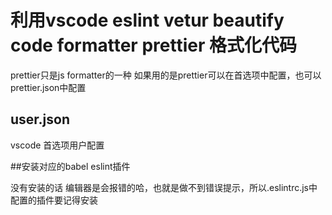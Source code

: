 # 利用vscode eslint vetur beautify code formatter prettier 格式化代码
prettier只是js formatter的一种
如果用的是prettier可以在首选项中配置，也可以prettier.json中配置
## user.json
vscode 首选项用户配置

##安装对应的babel eslint插件

没有安装的话 编辑器是会报错的哈，也就是做不到错误提示，所以.eslintrc.js中配置的插件要记得安装
